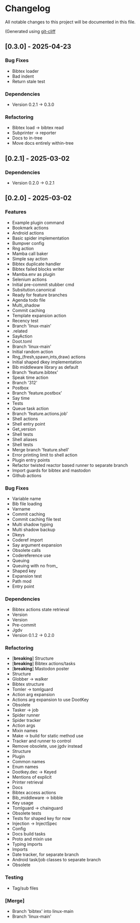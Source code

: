 # Changelog

All notable changes to this project will be documented in this file.

(Generated using [git-cliff](https://git-cliff.org/)

## [0.3.0] - 2025-04-23

### Bug Fixes

- Bibtex loader
- Bad indent
- Return stale test

### Dependencies

- Version 0.2.1 -> 0.3.0

### Refactoring

- Bibtex load -> bibtex read
- Subprinter -> reporter
- Docs to in-tree
- Move docs entirely within-tree

## [0.2.1] - 2025-03-02

### Dependencies

- Version 0.2.0 -> 0.2.1

## [0.2.0] - 2025-03-02

### Features

- Example plugin command
- Bookmark actions
- Android actions
- Basic spider implementation
- Bumpver config
- Rng action
- Mamba call baker
- Simple say action
- Bibtex duplicate handler
- Bibtex failed blocks writer
- Mamba.env as plugin
- Selenium actions
- Initial pre-commit stubber cmd
- Subsitution.canonical
- Ready for feature branches
- Agenda todo file
- Multi_shadow
- Commit caching
- Template expansion action
- Recency test
- Branch 'linux-main'
- .related
- SayAction
- Doot.toml
- Branch 'linux-main'
- Initial random action
- Rng_(fresh,spawn,ints,draw) actions
- Initial shaped dkey implementation
- Bib middleware library as default
- Branch 'feature.bibtex'
- Speak time action
- Branch '312'
- Postbox
- Branch 'feature.postbox'
- Say time
- Tests
- Queue task action
- Branch 'feature.actions.job'
- Shell actions
- Shell entry point
- Get_version
- Shell tests
- Shell aliases
- Shell tests
- Merge branch 'feature.shell'
- Error printing limit to shell action
- Plugin entry points
- Refactor twisted reactor based runner to separate branch
- Import guards for bibtex and mastodon
- Github actions

### Bug Fixes

- Variable name
- Bib file loading
- Varname
- Commit caching
- Commit caching file test
- Multi shadow typing
- Multi shadow backup
- Dkeys
- Coderef import
- Say argument expansion
- Obsolete calls
- Codereference use
- Queuing
- Queuing with no from_
- Shaped key
- Expansion test
- Path mod
- Entry point

### Dependencies

- Bibtex actions state retrieval
- Version
- Version
- Pre-commit
- Jgdv
- Version 0.1.2 -> 0.2.0

### Refactoring

- [**breaking**] Structure
- [**breaking**] Bibtex actions/tasks
- [**breaking**] Mastodon poster
- Structure
- Globber -> walker
- Bibtex structure
- Tomler -> tomlguard
- Action arg expansion
- Actions arg expansion to use DootKey
- Obsolete
- Tasker -> job
- Spider runner
- Spider tracker
- Action args
- Mixin names
- Make -> build for static method use
- Tracker and runner to control
- Remove obsolete, use jgdv instead
- Structure
- Plugin
- Common names
- Enum names
- Dootkey.dec -> Keyed
- Mentions of explicit
- Printer retrieval
- Docs
- Bibtex access actions
- Bib_middleware -> bibble
- Key usage
- Tomlguard -> chainguard
- Obsolete tests
- Tests for shaped key for now
- Injection -> InjectSpec
- Config
- Docs build tasks
- Proto and mixin use
- Typing imports
- Imports
- Date tracker, for separate branch
- Android task/job classes to separate branch
- Obsolete

### Testing

- Tag/sub files

### [Merge]

- Branch 'bibtex' into linux-main
- Branch 'linux-main'

<!-- generated by git-cliff -->
